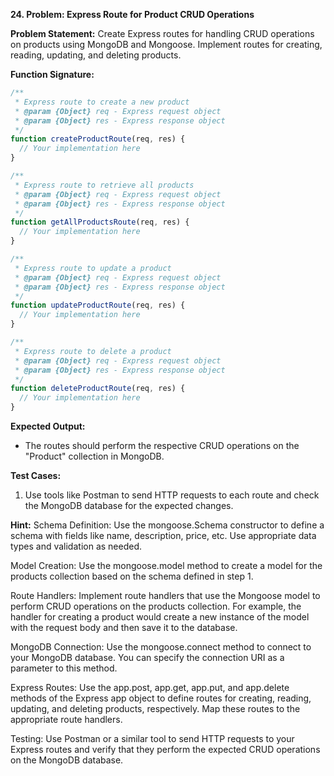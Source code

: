 **24. Problem: Express Route for Product CRUD Operations**

**Problem Statement:**
Create Express routes for handling CRUD operations on products using MongoDB and Mongoose. Implement routes for creating, reading, updating, and deleting products.

**Function Signature:**
```javascript
/**
 * Express route to create a new product
 * @param {Object} req - Express request object
 * @param {Object} res - Express response object
 */
function createProductRoute(req, res) {
  // Your implementation here
}

/**
 * Express route to retrieve all products
 * @param {Object} req - Express request object
 * @param {Object} res - Express response object
 */
function getAllProductsRoute(req, res) {
  // Your implementation here
}

/**
 * Express route to update a product
 * @param {Object} req - Express request object
 * @param {Object} res - Express response object
 */
function updateProductRoute(req, res) {
  // Your implementation here
}

/**
 * Express route to delete a product
 * @param {Object} req - Express request object
 * @param {Object} res - Express response object
 */
function deleteProductRoute(req, res) {
  // Your implementation here
}
```

**Expected Output:**
- The routes should perform the respective CRUD operations on the "Product" collection in MongoDB.

**Test Cases:**
1. Use tools like Postman to send HTTP requests to each route and check the MongoDB database for the expected changes.

**Hint:**
Schema Definition: Use the mongoose.Schema constructor to define a schema with fields like name, description, price, etc. Use appropriate data types and validation as needed.

Model Creation: Use the mongoose.model method to create a model for the products collection based on the schema defined in step 1.

Route Handlers: Implement route handlers that use the Mongoose model to perform CRUD operations on the products collection. For example, the handler for creating a product would create a new instance of the model with the request body and then save it to the database.

MongoDB Connection: Use the mongoose.connect method to connect to your MongoDB database. You can specify the connection URI as a parameter to this method.

Express Routes: Use the app.post, app.get, app.put, and app.delete methods of the Express app object to define routes for creating, reading, updating, and deleting products, respectively. Map these routes to the appropriate route handlers.

Testing: Use Postman or a similar tool to send HTTP requests to your Express routes and verify that they perform the expected CRUD operations on the MongoDB database.